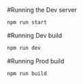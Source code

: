 #Running the Dev server
```sh
npm run start
```

#Running Dev build
```sh
npm run dev
```

#Running Prod build
```sh
npm run build
```

